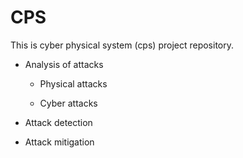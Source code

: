 # CPS

This is cyber physical system (cps) project repository. 

* Analysis of attacks

  * Physical attacks

  * Cyber attacks 
* Attack detection
* Attack mitigation
 
